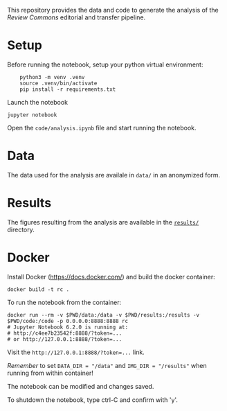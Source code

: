 This repository provides the data and code to generate the analysis of the _Review Commons_ editorial and transfer pipeline. 


# Setup

Before running the notebook, setup your python virtual environment:

````
    python3 -m venv .venv
    source .venv/bin/activate
    pip install -r requirements.txt
````

Launch the notebook

    jupyter notebook

Open the `code/analysis.ipynb` file and start running the notebook.

# Data

The data used for the analysis are availale in `data/` in an anonymized form.

# Results

The figures resulting from the analysis are available in the [`results/`](https://github.com/review-commons/revcom-analysis/tree/master/results) directory.

# Docker

Install Docker (https://docs.docker.com/) and build the docker container:

    docker build -t rc .

To run the notebook from the container:

    docker run --rm -v $PWD/data:/data -v $PWD/results:/results -v $PWD/code:/code -p 0.0.0.0:8888:8888 rc
    # Jupyter Notebook 6.2.0 is running at:
    # http://c4ee7b23542f:8888/?token=...
    # or http://127.0.0.1:8888/?token=...

Visit the `http://127.0.0.1:8888/?token=...` link.

*Remember* to set `DATA_DIR = "/data"` and `IMG_DIR = "/results"` when running from within container!

The notebook can be modified and changes saved.

To shutdown the notebook, type ctrl-C and confirm with 'y'.